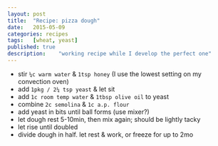 ```yaml
---
layout:	post
title: 	"Recipe: pizza dough"
date: 	2015-05-09
categories:	recipes
tags:	[wheat, yeast]
published: true
description:	"working recipe while I develop the perfect one"
---
```

* stir `¼c warm water` & `1tsp honey` (I use the lowest setting on my convection oven)
* add `1pkg / 2¼ tsp yeast` & let sit
* add `1c room temp water` & `1tbsp olive oil` to yeast
* combine `2c semolina` & `1c a.p. flour`
* add yeast in bits until ball forms (use mixer?)
* let dough rest 5-10min, then mix again; should be lightly tacky
* let rise until doubled
* divide dough in half.  let rest & work, or freeze for up to 2mo
